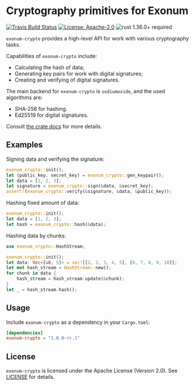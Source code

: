 # Cryptography primitives for Exonum

[![Travis Build Status](https://img.shields.io/travis/exonum/exonum/master.svg?label=Linux%20Build)](https://travis-ci.com/exonum/exonum)
[![License: Apache-2.0](https://img.shields.io/github/license/exonum/exonum.svg)](https://github.com/exonum/exonum/blob/master/LICENSE)
![rust 1.36.0+ required](https://img.shields.io/badge/rust-1.36.0+-blue.svg?label=Required%20Rust)

`exonum-crypto` provides a high-level API for work with various cryptography tasks.

Capabilities of `exonum-crypto` include:

- Calculating the hash of data;
- Generating key pairs for work with digital signatures;
- Creating and verifying of digital signatures.

The main backend for `exonum-crypto` is `sodiumoxide`, and the used algorithms are:

- SHA-256 for hashing.
- Ed25519 for digital signatures.

Consult [the crate docs](https://docs.rs/exonum-crypto) for more details.

## Examples

Signing data and verifying the signature:

```rust
exonum_crypto::init();
let (public_key, secret_key) = exonum_crypto::gen_keypair();
let data = [1, 2, 3];
let signature = exonum_crypto::sign(&data, &secret_key);
assert!(exonum_crypto::verify(&signature, &data, &public_key));
```

Hashing fixed amount of data:

```rust
exonum_crypto::init();
let data = [1, 2, 3];
let hash = exonum_crypto::hash(&data);
```

Hashing data by chunks:

```rust
use exonum_crypto::HashStream;

exonum_crypto::init();
let data: Vec<[u8; 5]> = vec![[1, 2, 3, 4, 5], [6, 7, 8, 9, 10]];
let mut hash_stream = HashStream::new();
for chunk in data {
    hash_stream = hash_stream.update(&chunk);
}
let _ = hash_stream.hash();
```

## Usage

Include `exonum-crypto` as a dependency in your `Cargo.toml`:

```toml
[dependencies]
exonum-crypto = "1.0.0-rc.1"
```

## License

`exonum-crypto` is licensed under the Apache License (Version 2.0).
See [LICENSE](LICENSE) for details.

